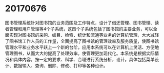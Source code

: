 # 20170676
图书管理系统针对图书馆的业务范围及工作特点，设计了借还管理、图书管理、读者管理和用户管理等4个子系统，这四个子系统包括了图书馆的主要业务，可以全面实现对图书馆的采购、编目、检索、统计和流通等业务的计算机管理，大大减轻了图书馆工作人员的工作量，全面提高了图书馆的管理效率及服务质量，使图书馆管理水平和业务水平跃上一个新的台阶。应用本系统可以在计算机上灵活、方便地管理图书，从而大大的提高了处理效率，使管理更加现代化。本系统是根据实际情况和具体内容，按一定的要求、科学、合理进行系统分析，设计，具体包括菜单设计、数据输入、查询、删除、修改、打印等各种设计。
